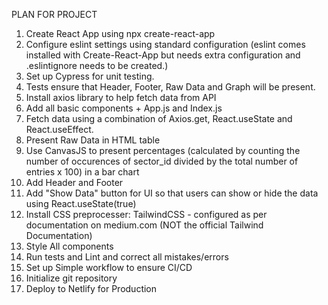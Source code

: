 PLAN FOR PROJECT

1. Create React App using npx create-react-app
2. Configure eslint settings using standard configuration (eslint comes installed with Create-React-App but needs extra configuration and .eslintignore needs to be created.)
3. Set up Cypress for unit testing.
4. Tests ensure that Header, Footer, Raw Data and Graph will be present.
5. Install axios library to help fetch data from API
6. Add all basic components + App.js and Index.js
7. Fetch data using a combination of Axios.get, React.useState and React.useEffect.
8. Present Raw Data in HTML table
9. Use CanvasJS to present percentages (calculated by counting the number of occurences of sector_id divided by the total number of entries x 100) in a bar chart 
10. Add Header and Footer
11. Add "Show Data" button for UI so that users can show or hide the data using React.useState(true)
12. Install CSS preprocesser: TailwindCSS - configured as per documentation on medium.com (NOT the official Tailwind Documentation)
13. Style All components
14. Run tests and Lint and correct all mistakes/errors
15. Set up Simple workflow to ensure CI/CD
16. Initialize git repository
17. Deploy to Netlify for Production

